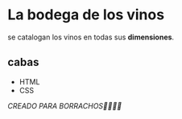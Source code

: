 # La bodega de los vinos 

se catalogan los vinos en todas sus **dimensiones**.

## cabas

* HTML
* CSS

_CREADO PARA BORRACHOS🤢🍻🍺🥂_

